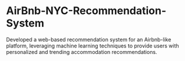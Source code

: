 # AirBnb-NYC-Recommendation-System
Developed a web-based recommendation system for an Airbnb-like platform, leveraging machine learning techniques to provide users with personalized and trending accommodation recommendations.
